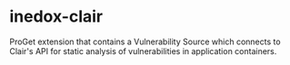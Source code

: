 # inedox-clair
ProGet extension that contains a Vulnerability Source which connects to Clair's API for static analysis of vulnerabilities in application containers.
